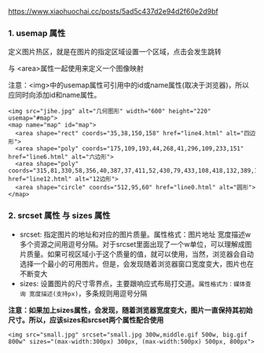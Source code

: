 https://www.xiaohuochai.cc/posts/5ad5c437d2e94d2f60e2d9bf

### 1. usemap 属性
定义图片热区，就是在图片的指定区域设置一个区域，点击会发生跳转

<map> 与 \<area>属性一起使用来定义一个图像映射

注意：\<img>中的usemap属性可引用<map>中的id或name属性(取决于浏览器)，所以应同时向<map>添加id和name属性。
```
<img src="jihe.jpg" alt="几何图形" width="600" height="220" usemap="#map">
<map name="map" id="map">
  <area shape="rect" coords="35,38,150,158" href="line4.html" alt="四边形">
  <area shape="poly" coords="175,109,193,44,268,41,296,109,233,151" href="line6.html" alt="六边形">
  <area shape="poly" coords="315,81,330,58,356,40,387,37,411,52,430,79,433,108,418,132,389,153,357,154,333,137,315,108" href="line12.html" alt="12边形">
  <area shape="circle" coords="512,95,60" href="line0.html" alt="圆形">
</map>
```

### 2. srcset 属性 与 sizes 属性

- srcset: 指定图片的地址和对应的图片质量。属性格式：图片地址 宽度描述w 多个资源之间用逗号分隔。对于srcset里面出现了一个w单位，可以理解成图片质量。如果可视区域小于这个质量的值，就可以使用，当然，浏览器会自动选择一个最小的可用图片。但是，会发现随着浏览器窗口宽度变大，图片也在不断变大
- sizes: 设置图片的尺寸零界点，主要跟响应式布局打交道。`属性格式为：媒体查询 宽度描述(支持px)`，多条规则用逗号分隔

**注意：如果加上sizes属性，会发现，随着浏览器宽度变大，图片一直保持其初始尺寸。所以，应该sizes和srcset两个属性配合使用**

```
<img src="small.jpg" srcset="small.jpg 300w,middle.gif 500w, big.gif 800w" sizes="(max-width:300px) 300px, (max-width:500px) 500px, 800px">
```